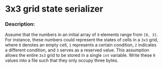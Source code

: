 # 3x3 grid state serializer

### Description:

Assume that the numbers in an initial array of `9` elements range from `[0, 3]`. For instance, these numbers could represent the states of cells in a `3x3` grid, where `0` denotes an empty cell, `1` represents a certain condition, `2` indicates a different condition, and `3` serves as a reserved value. This assumption allows the entire `3x3` grid to be stored in a single `int` variable. Write these `9` values into a file such that they only occupy three bytes.

